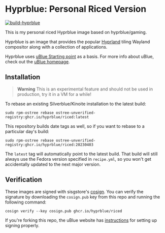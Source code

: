 # Hyprblue: Personal Riced Version

[![build-hyprblue](https://github.com/hyprblue/riced/actions/workflows/build.yml/badge.svg)](https://github.com/hyprblue/riced/actions/workflows/build.yml)

This is my personal riced Hyprblue image based on hyprblue/gaming.

Hyprblue is an image that provides the popular [Hyprland](https://hyprland.org/) tiling Wayland compositor along with a collection of applications.

Hyprblue uses [uBlue Starting point](https://github.com/ublue-os/startingpoint) as a basis.
For more info about uBlue, check out the [uBlue homepage](https://ublue.it/).

## Installation

> **Warning**
> This is an experimental feature and should not be used in production, try it in a VM for a while!

To rebase an existing Silverblue/Kinoite installation to the latest build:

```
sudo rpm-ostree rebase ostree-unverified-registry:ghcr.io/hyprblue/riced:latest
```

This repository builds date tags as well, so if you want to rebase to a particular day's build:

```
sudo rpm-ostree rebase ostree-unverified-registry:ghcr.io/hyprblue/riced:20230403
```

The `latest` tag will automatically point to the latest build. That build will still always use the Fedora version specified in `recipe.yml`, so you won't get accidentally updated to the next major version.

## Verification

These images are signed with sisgstore's [cosign](https://docs.sigstore.dev/cosign/overview/). You can verify the signature by downloading the `cosign.pub` key from this repo and running the following command:

    cosign verify --key cosign.pub ghcr.io/hyprblue/riced

If you're forking this repo, the uBlue website has [instructions](https://ublue.it/making-your-own/) for setting up signing properly.
